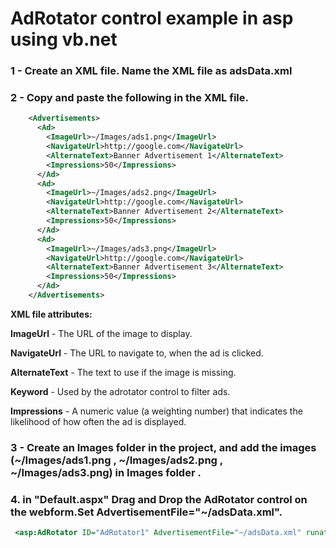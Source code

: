 # AdRotator control example in asp using vb.net

### 1 -  Create  an XML file. Name the XML file as adsData.xml #

### 2 -  Copy and paste the following in the XML file.
```xml
    <Advertisements>
      <Ad>
        <ImageUrl>~/Images/ads1.png</ImageUrl>
        <NavigateUrl>http://google.com</NavigateUrl>
        <AlternateText>Banner Advertisement 1</AlternateText>
        <Impressions>50</Impressions>
      </Ad>
      <Ad>
        <ImageUrl>~/Images/ads2.png</ImageUrl>
        <NavigateUrl>http://google.com</NavigateUrl>
        <AlternateText>Banner Advertisement 2</AlternateText>
        <Impressions>50</Impressions>
      </Ad>
      <Ad>
        <ImageUrl>~/Images/ads3.png</ImageUrl>
        <NavigateUrl>http://google.com</NavigateUrl>
        <AlternateText>Banner Advertisement 3</AlternateText>
        <Impressions>50</Impressions>
      </Ad>
    </Advertisements>
```

**XML file attributes:**

**ImageUrl** - The URL of the image to display.

**NavigateUrl** - The URL to navigate to, when the ad is clicked.

**AlternateText** - The text to use if the image is missing.

**Keyword** - Used by the adrotator control to filter ads.

**Impressions** - A numeric value (a weighting number) that indicates the likelihood of how often the ad is displayed.


### 3 - Create an Images folder in the project, and add the images (~/Images/ads1.png , ~/Images/ads2.png , ~/Images/ads3.png) in Images folder .



### 4. in "Default.aspx" Drag and Drop the AdRotator control on the webform.Set AdvertisementFile="~/adsData.xml".

```asp
 <asp:AdRotator ID="AdRotator1" AdvertisementFile="~/adsData.xml" runat="server" Width="300" Height="250" />
 ```
